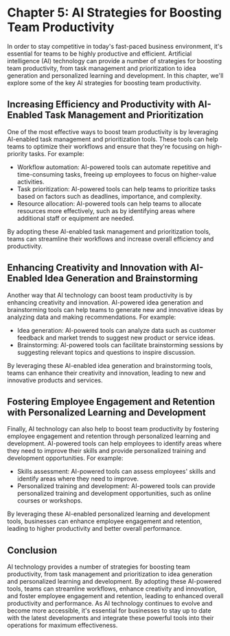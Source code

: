 Chapter 5: AI Strategies for Boosting Team Productivity
=======================================================

In order to stay competitive in today's fast-paced business environment, it's essential for teams to be highly productive and efficient. Artificial intelligence (AI) technology can provide a number of strategies for boosting team productivity, from task management and prioritization to idea generation and personalized learning and development. In this chapter, we'll explore some of the key AI strategies for boosting team productivity.

Increasing Efficiency and Productivity with AI-Enabled Task Management and Prioritization
-----------------------------------------------------------------------------------------

One of the most effective ways to boost team productivity is by leveraging AI-enabled task management and prioritization tools. These tools can help teams to optimize their workflows and ensure that they're focusing on high-priority tasks. For example:

* Workflow automation: AI-powered tools can automate repetitive and time-consuming tasks, freeing up employees to focus on higher-value activities.
* Task prioritization: AI-powered tools can help teams to prioritize tasks based on factors such as deadlines, importance, and complexity.
* Resource allocation: AI-powered tools can help teams to allocate resources more effectively, such as by identifying areas where additional staff or equipment are needed.

By adopting these AI-enabled task management and prioritization tools, teams can streamline their workflows and increase overall efficiency and productivity.

Enhancing Creativity and Innovation with AI-Enabled Idea Generation and Brainstorming
-------------------------------------------------------------------------------------

Another way that AI technology can boost team productivity is by enhancing creativity and innovation. AI-powered idea generation and brainstorming tools can help teams to generate new and innovative ideas by analyzing data and making recommendations. For example:

* Idea generation: AI-powered tools can analyze data such as customer feedback and market trends to suggest new product or service ideas.
* Brainstorming: AI-powered tools can facilitate brainstorming sessions by suggesting relevant topics and questions to inspire discussion.

By leveraging these AI-enabled idea generation and brainstorming tools, teams can enhance their creativity and innovation, leading to new and innovative products and services.

Fostering Employee Engagement and Retention with Personalized Learning and Development
--------------------------------------------------------------------------------------

Finally, AI technology can also help to boost team productivity by fostering employee engagement and retention through personalized learning and development. AI-powered tools can help employees to identify areas where they need to improve their skills and provide personalized training and development opportunities. For example:

* Skills assessment: AI-powered tools can assess employees' skills and identify areas where they need to improve.
* Personalized training and development: AI-powered tools can provide personalized training and development opportunities, such as online courses or workshops.

By leveraging these AI-enabled personalized learning and development tools, businesses can enhance employee engagement and retention, leading to higher productivity and better overall performance.

Conclusion
----------

AI technology provides a number of strategies for boosting team productivity, from task management and prioritization to idea generation and personalized learning and development. By adopting these AI-powered tools, teams can streamline workflows, enhance creativity and innovation, and foster employee engagement and retention, leading to enhanced overall productivity and performance. As AI technology continues to evolve and become more accessible, it's essential for businesses to stay up to date with the latest developments and integrate these powerful tools into their operations for maximum effectiveness.
